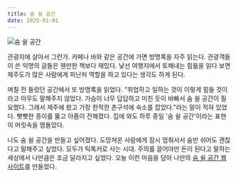 ```yaml
---
title: 숨 쉴 공간
date: 2025-01-01
---  
```


![숨 쉴 공간](https://bear-images.sfo2.cdn.digitaloceanspaces.com/jagunbae/-5.webp)

관광지에 살아서 그런가. 카페나 바와 같은 공간에 가면 방명록을 자주 읽는다. 관광객들이 쓴 익명의 글들은 웬만한 책보다 재밌다. 낯선 여행지에서 토해내는 힘듦을 읽다 보면 제주도가 많은 사람에게 피난처 역할을 하고 있다는 생각도 하게 된다.

며칠 전 들렀던 공간에서 또 방명록을 읽었다. "취업하고 일하는 것이 이렇게 힘들 것이라고 아무도 말해주지 않았다. 가슴이 너무 답답하고 미친 듯이 바빠서 숨 쉴 공간이 필요했다. 그래서 제주에 왔고 가장 한적한 촌구석에 숙소를 잡았다."라는 말이 적혀 있었다. 빳빳한 종이를 뚫고 아픔이 전해졌다. 집에 와도 하루 종일 '숨 쉴 공간'이라는 표현이 머릿속을 맴돌았다.

나도 숨 쉴 공간을 만들고 싶어졌다. 도망쳐온 사람에게 잠시 멈춰서서 숨만 쉬어도 괜찮다고 말해주고 싶었다. 모두가 틱톡커로 사는 시대. 주의를 끌어야만 돈이 된다고 말하는 세상에서 나만큼은 조금 달라지고 싶었다. 오늘 이런 마음을 담아 나만의 [숨 쉴 공간 웹사이트](https://room.kangminsuk.com)를 만들었다.